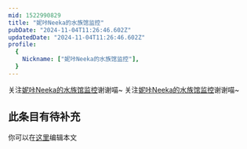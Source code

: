 ```yaml
---
mid: 1522990829
title: "妮咔Neeka的水族馆监控"
pubDate: "2024-11-04T11:26:46.602Z"
updatedDate: "2024-11-04T11:26:46.602Z"
profile:
  {
    Nickname: ["妮咔Neeka的水族馆监控"],
  }
---
```


关注[妮咔Neeka的水族馆监控](https://space.bilibili.com/1522990829)谢谢喵~ 关注[妮咔Neeka的水族馆监控](https://space.bilibili.com/1522990829)谢谢喵~

## 此条目有待补充
你可以在[这里](https://github.com/Yuhanawa/VTuber.ICU-Content/edit/master/v/妮咔Neeka的水族馆监控/index.md)编辑本文
